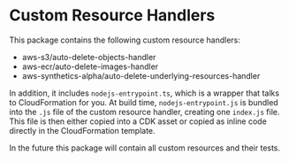 # Custom Resource Handlers

This package contains the following custom resource handlers:

- aws-s3/auto-delete-objects-handler
- aws-ecr/auto-delete-images-handler
- aws-synthetics-alpha/auto-delete-underlying-resources-handler

In addition, it includes `nodejs-entrypoint.ts`, which is a wrapper that talks to
CloudFormation for you. At build time, `nodejs-entrypoint.js` is bundled into the
`.js` file of the custom resource handler, creating one `index.js` file. This file
is then either copied into a CDK asset or copied as inline code directly in the
CloudFormation template.

In the future this package will contain all custom resources and their tests.
